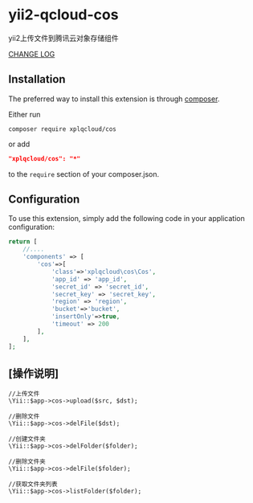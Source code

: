 # yii2-qcloud-cos
yii2上传文件到腾讯云对象存储组件

[CHANGE LOG](CHANGELOG.md)

Installation
--------------------

The preferred way to install this extension is through [composer](http://getcomposer.org/download/).

Either run

```
composer require xplqcloud/cos
```

or add

```json
"xplqcloud/cos": "*"
```

to the `require` section of your composer.json.


Configuration
--------------------

To use this extension, simply add the following code in your application configuration:

```php
return [
    //....
    'components' => [
        'cos'=>[
            'class'=>'xplqcloud\cos\Cos',
            'app_id' => 'app_id',
            'secret_id' => 'secret_id',
            'secret_key' => 'secret_key',
            'region' => 'region',
            'bucket'=>'bucket',
            'insertOnly'=>true,
            'timeout' => 200
        ],
    ],
];
```


[操作说明]
--------------------
```
//上传文件
\Yii::$app->cos->upload($src, $dst);

//删除文件
\Yii::$app->cos->delFile($dst);

//创建文件夹
\Yii::$app->cos->delFolder($folder);

//删除文件夹
\Yii::$app->cos->delFile($folder);

//获取文件夹列表
\Yii::$app->cos->listFolder($folder);
```
